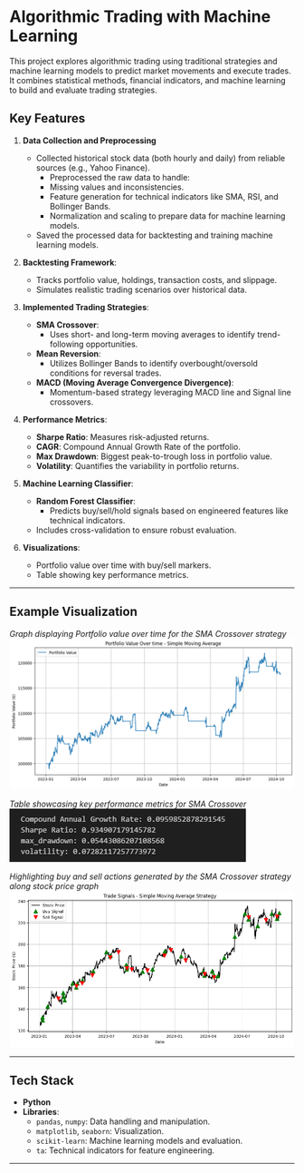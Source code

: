 # Algorithmic Trading with Machine Learning

This project explores algorithmic trading using traditional strategies and machine learning models to predict market movements and execute trades. It combines statistical methods, financial indicators, and machine learning to build and evaluate trading strategies.

## **Key Features**
1. **Data Collection and Preprocessing**
    - Collected historical stock data (both hourly and daily) from reliable sources (e.g., Yahoo Finance).
      - Preprocessed the raw data to handle:
      - Missing values and inconsistencies.
      - Feature generation for technical indicators like SMA, RSI, and Bollinger Bands.
      - Normalization and scaling to prepare data for machine learning models.
    - Saved the processed data for backtesting and training machine learning models.

2. **Backtesting Framework**:
   - Tracks portfolio value, holdings, transaction costs, and slippage.
   - Simulates realistic trading scenarios over historical data.

3. **Implemented Trading Strategies**:
   - **SMA Crossover**:
     - Uses short- and long-term moving averages to identify trend-following opportunities.
   - **Mean Reversion**:
     - Utilizes Bollinger Bands to identify overbought/oversold conditions for reversal trades.
   - **MACD (Moving Average Convergence Divergence)**:
     - Momentum-based strategy leveraging MACD line and Signal line crossovers.

4. **Performance Metrics**:
   - **Sharpe Ratio**: Measures risk-adjusted returns.
   - **CAGR**: Compound Annual Growth Rate of the portfolio.
   - **Max Drawdown**: Biggest peak-to-trough loss in portfolio value.
   - **Volatility**: Quantifies the variability in portfolio returns.

5. **Machine Learning Classifier**:
   - **Random Forest Classifier**:
     - Predicts buy/sell/hold signals based on engineered features like technical indicators.
   - Includes cross-validation to ensure robust evaluation.

6. **Visualizations**:
   - Portfolio value over time with buy/sell markers.
   - Table showing key performance metrics.

---

## **Example Visualization**
*Graph displaying Portfolio value over time for the SMA Crossover strategy*
![Portfolio Value Over Time](images/SMA_value_over_time.png)

*Table showcasing key performance metrics for SMA Crossover*
![SMA Key Metrics](images/stats_table.png)

*Highlighting buy and sell actions generated by the SMA Crossover strategy along stock price graph*
![SMA Buy and Sell Graph](images/SMA_buy_sell.png)

---

## **Tech Stack**
- **Python**
- **Libraries**:
  - `pandas`, `numpy`: Data handling and manipulation.
  - `matplotlib`, `seaborn`: Visualization.
  - `scikit-learn`: Machine learning models and evaluation.
  - `ta`: Technical indicators for feature engineering.

---

